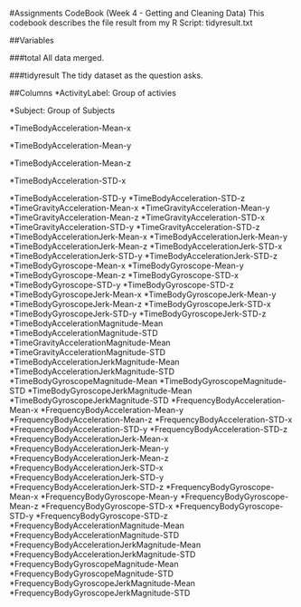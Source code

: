 #Assignments CodeBook (Week 4 - Getting and Cleaning Data)
This codebook describes the file result from my R Script: tidyresult.txt

##Variables

###total
All data merged.

###tidyresult
The tidy dataset as the question asks.

##Columns
*ActivityLabel: Group of activies

*Subject: Group of Subjects

*TimeBodyAcceleration-Mean-x 

*TimeBodyAcceleration-Mean-y

*TimeBodyAcceleration-Mean-z

*TimeBodyAcceleration-STD-x

*TimeBodyAcceleration-STD-y
*TimeBodyAcceleration-STD-z
*TimeGravityAcceleration-Mean-x
*TimeGravityAcceleration-Mean-y
*TimeGravityAcceleration-Mean-z
*TimeGravityAcceleration-STD-x
*TimeGravityAcceleration-STD-y
*TimeGravityAcceleration-STD-z
*TimeBodyAccelerationJerk-Mean-x
*TimeBodyAccelerationJerk-Mean-y
*TimeBodyAccelerationJerk-Mean-z
*TimeBodyAccelerationJerk-STD-x
*TimeBodyAccelerationJerk-STD-y
*TimeBodyAccelerationJerk-STD-z
*TimeBodyGyroscope-Mean-x
*TimeBodyGyroscope-Mean-y
*TimeBodyGyroscope-Mean-z
*TimeBodyGyroscope-STD-x
*TimeBodyGyroscope-STD-y
*TimeBodyGyroscope-STD-z
*TimeBodyGyroscopeJerk-Mean-x
*TimeBodyGyroscopeJerk-Mean-y
*TimeBodyGyroscopeJerk-Mean-z
*TimeBodyGyroscopeJerk-STD-x
*TimeBodyGyroscopeJerk-STD-y
*TimeBodyGyroscopeJerk-STD-z
*TimeBodyAccelerationMagnitude-Mean
*TimeBodyAccelerationMagnitude-STD
*TimeGravityAccelerationMagnitude-Mean
*TimeGravityAccelerationMagnitude-STD
*TimeBodyAccelerationJerkMagnitude-Mean
*TimeBodyAccelerationJerkMagnitude-STD
*TimeBodyGyroscopeMagnitude-Mean
*TimeBodyGyroscopeMagnitude-STD
*TimeBodyGyroscopeJerkMagnitude-Mean
*TimeBodyGyroscopeJerkMagnitude-STD
*FrequencyBodyAcceleration-Mean-x
*FrequencyBodyAcceleration-Mean-y
*FrequencyBodyAcceleration-Mean-z
*FrequencyBodyAcceleration-STD-x
*FrequencyBodyAcceleration-STD-y
*FrequencyBodyAcceleration-STD-z
*FrequencyBodyAccelerationJerk-Mean-x
*FrequencyBodyAccelerationJerk-Mean-y
*FrequencyBodyAccelerationJerk-Mean-z
*FrequencyBodyAccelerationJerk-STD-x
*FrequencyBodyAccelerationJerk-STD-y
*FrequencyBodyAccelerationJerk-STD-z
*FrequencyBodyGyroscope-Mean-x
*FrequencyBodyGyroscope-Mean-y
*FrequencyBodyGyroscope-Mean-z
*FrequencyBodyGyroscope-STD-x
*FrequencyBodyGyroscope-STD-y
*FrequencyBodyGyroscope-STD-z
*FrequencyBodyAccelerationMagnitude-Mean
*FrequencyBodyAccelerationMagnitude-STD
*FrequencyBodyAccelerationJerkMagnitude-Mean
*FrequencyBodyAccelerationJerkMagnitude-STD
*FrequencyBodyGyroscopeMagnitude-Mean
*FrequencyBodyGyroscopeMagnitude-STD
*FrequencyBodyGyroscopeJerkMagnitude-Mean
*FrequencyBodyGyroscopeJerkMagnitude-STD

